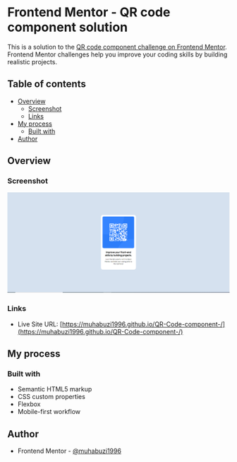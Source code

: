 # Frontend Mentor - QR code component solution

This is a solution to the [QR code component challenge on Frontend Mentor](https://www.frontendmentor.io/challenges/qr-code-component-iux_sIO_H). Frontend Mentor challenges help you improve your coding skills by building realistic projects. 

## Table of contents

- [Overview](#overview)
  - [Screenshot](#screenshot)
  - [Links](#links)
- [My process](#my-process)
  - [Built with](#built-with)
- [Author](#author)



## Overview

### Screenshot

![](./screenshot.png)



### Links

- Live Site URL: [https://muhabuzi1996.github.io/QR-Code-component-/](https://muhabuzi1996.github.io/QR-Code-component-/)

## My process

### Built with

- Semantic HTML5 markup
- CSS custom properties
- Flexbox
- Mobile-first workflow



## Author

- Frontend Mentor - [@muhabuzi1996](https://www.frontendmentor.io/profile/muhabuzi1996)
